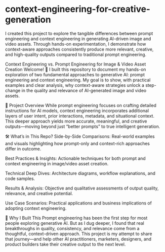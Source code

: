 # context-engineering-for-creative-generation
I created this project to explore the tangible differences between prompt engineering and context engineering in generating AI-driven image and video assets. Through hands-on experimentation, I demonstrate how context-aware approaches consistently produce more relevant, creative, and high-quality outputs compared to traditional prompt engineering.

Context Engineering vs. Prompt Engineering for Image & Video Asset Creation
Welcome! 👋
I built this repository to document my hands-on exploration of two fundamental approaches to generative AI: prompt engineering and context engineering. My goal is to show, with practical examples and clear analysis, why context-aware strategies unlock a step-change in the quality and relevance of AI-generated image and video assets.

🚀 Project Overview
While prompt engineering focuses on crafting detailed instructions for AI models, context engineering incorporates additional layers of user intent, prior interactions, metadata, and situational context. This deeper approach yields more accurate, meaningful, and creative outputs—moving beyond just “better prompts” to true intelligent generation.

🛠️ What’s in This Repo?
Side-by-Side Comparisons:
Real-world examples and visuals highlighting how prompt-only and context-rich approaches differ in outcome.

Best Practices & Insights:
Actionable techniques for both prompt and context engineering in image/video asset creation.

Technical Deep Dives:
Architecture diagrams, workflow explanations, and code samples.

Results & Analysis:
Objective and qualitative assessments of output quality, relevance, and creative potential.

Use Case Scenarios:
Practical applications and business implications of adopting context engineering.

🧠 Why I Built This
Prompt engineering has been the first step for most people exploring generative AI. But as I dug deeper, I found that real breakthroughs in quality, consistency, and relevance come from a thoughtful, context-driven approach. This project is my attempt to share that journey—and help other AI practitioners, marketers, designers, and product builders take their creative output to the next level.
